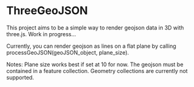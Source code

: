 ThreeGeoJSON
=======================

This project aims to be a simple way to render geojson data in 3D with three.js.
Work in progress...

Currently, you can render geojson as lines on a flat plane by calling processGeoJSON(geoJSON_object, plane_size). 

Notes:
Plane size works best if set at 10 for now. 
The geojson must be contained in a feature collection. Geometry collections are currently not supported. 


